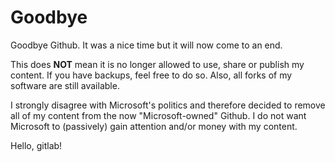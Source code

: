# Goodbye

Goodbye Github. It was a nice time but it will now come to an end.

This does **NOT** mean it is no longer allowed to use, share or publish my content. If you have backups, feel free to do so. Also, all forks of my software are still available.

I strongly disagree with Microsoft's politics and therefore decided to remove all of my content from the now "Microsoft-owned" Github. I do not want Microsoft to (passively) gain attention and/or money with my content. 

Hello, gitlab!
